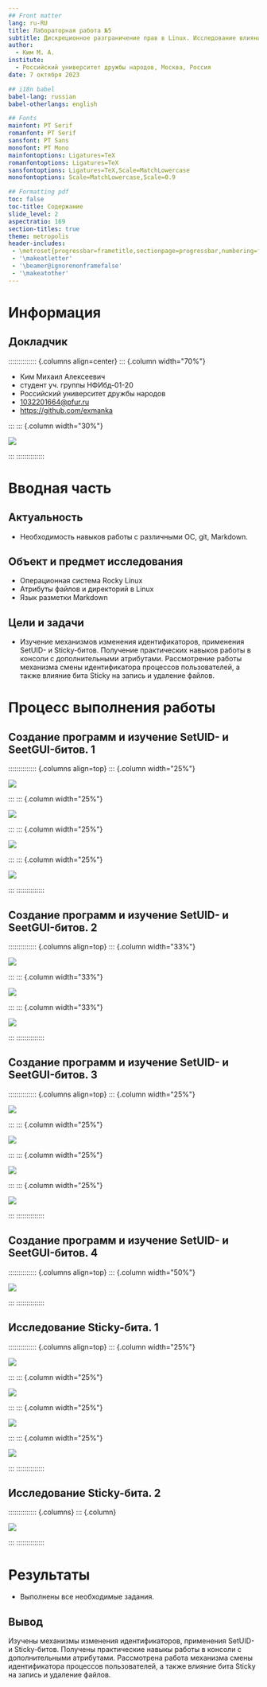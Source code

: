 ```yaml
---
## Front matter
lang: ru-RU
title: Лабораторная работа №5
subtitle: Дискреционное разграничение прав в Linux. Исследование влияния дополнительных атрибутов
author:
  - Ким М. А.
institute:
  - Российский университет дружбы народов, Москва, Россия
date: 7 октября 2023

## i18n babel
babel-lang: russian
babel-otherlangs: english

## Fonts
mainfont: PT Serif
romanfont: PT Serif
sansfont: PT Sans
monofont: PT Mono
mainfontoptions: Ligatures=TeX
romanfontoptions: Ligatures=TeX
sansfontoptions: Ligatures=TeX,Scale=MatchLowercase
monofontoptions: Scale=MatchLowercase,Scale=0.9

## Formatting pdf
toc: false
toc-title: Содержание
slide_level: 2
aspectratio: 169
section-titles: true
theme: metropolis
header-includes:
 - \metroset{progressbar=frametitle,sectionpage=progressbar,numbering=fraction}
 - '\makeatletter'
 - '\beamer@ignorenonframefalse'
 - '\makeatother'
---
```


# Информация

## Докладчик

:::::::::::::: {.columns align=center}
::: {.column width="70%"}

  * Ким Михаил Алексеевич
  * студент уч. группы НФИбд-01-20
  * Российский университет дружбы народов
  * [1032201664@pfur.ru](mailto:1032201664@pfur.ru)
  * <https://github.com/exmanka>

:::
::: {.column width="30%"}

![](./image/0_me.png)

:::
::::::::::::::

# Вводная часть

## Актуальность

- Необходимость навыков работы с различными ОС, git, Markdown.

## Объект и предмет исследования

- Операционная система Rocky Linux
- Атрибуты файлов и директорий в Linux
- Язык разметки Markdown

## Цели и задачи

- Изучение механизмов изменения идентификаторов, применения SetUID- и Sticky-битов. Получение практических навыков работы в консоли с дополнительными атрибутами. Рассмотрение работы механизма смены идентификатора процессов пользователей, а также влияние бита Sticky на запись и удаление файлов.

# Процесс выполнения работы
## Создание программ и изучение SetUID- и SeetGUI-битов. 1

:::::::::::::: {.columns align=top}
::: {.column width="25%"}

![](image/Screenshot_1.png)

:::
::: {.column width="25%"}

![](image/Screenshot_2.png)

:::
::: {.column width="25%"}

![](image/Screenshot_3.png)

:::
::: {.column width="25%"}

![](image/Screenshot_4.png)

:::
::::::::::::::

## Создание программ и изучение SetUID- и SeetGUI-битов. 2

:::::::::::::: {.columns align=top}
::: {.column width="33%"}

![](image/Screenshot_5.png)

:::
::: {.column width="33%"}

![](image/Screenshot_6.png)

:::
::: {.column width="33%"}

![](image/Screenshot_65.png)

:::
::::::::::::::

## Создание программ и изучение SetUID- и SeetGUI-битов. 3

:::::::::::::: {.columns align=top}
::: {.column width="25%"}

![](image/Screenshot_7.png)

:::
::: {.column width="25%"}

![](image/Screenshot_8.png)

:::
::: {.column width="25%"}

![](image/Screenshot_9.png)

:::
::: {.column width="25%"}

![](image/Screenshot_10.png)

:::
::::::::::::::

## Создание программ и изучение SetUID- и SeetGUI-битов. 4

:::::::::::::: {.columns align=top}
::: {.column width="50%"}

![](image/Screenshot_11.png)

:::
::::::::::::::

## Исследование Sticky-бита. 1

:::::::::::::: {.columns align=top}
::: {.column width="25%"}

![](image/Screenshot_12.png)

:::
::: {.column width="25%"}

![](image/Screenshot_13.png)

:::
::: {.column width="25%"}

![](image/Screenshot_14.png)

:::
::: {.column width="25%"}

![](image/Screenshot_15.png)

:::
::::::::::::::

## Исследование Sticky-бита. 2

:::::::::::::: {.columns}
::: {.column}

![](image/Screenshot_16.png)

:::
::::::::::::::

# Результаты

- Выполнены все необходимые задания.

## Вывод

Изучены механизмы изменения идентификаторов, применения SetUID- и Sticky-битов. Получены практические навыкы работы в консоли с дополнительными атрибутами. Рассмотрена работа механизма смены идентификатора процессов пользователей, а также влияние бита Sticky на запись и удаление файлов.